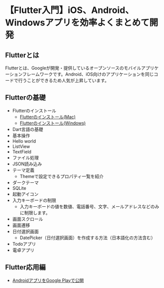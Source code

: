 # 【Flutter入門】iOS、Android、Windowsアプリを効率よくまとめて開発

## Flutterとは

Flutterとは、Googleが開発・提供しているオープンソースのモバイルアプリケーションフレームワークです。Android、iOS向けのアプリケーションを同じコードで行うことができるため人気が上昇しています。

## Flutterの基礎

- Flutterのインストール
    - [Flutterのインストール(Mac)](./install-mac.md)
    - [Flutterのインストール(Windows)](./install-windows.md)
- Dart言語の基礎
- 基本操作
- Hello world
- ListView
- TextField
- ファイル処理
- JSON読み込み
- テーマ定義
    - Themeで設定できるプロパティ一覧を紹介
- ダークテーマ
- SQLite
- 起動アイコン
- 入力キーボードの制限
    - 入力キーボードの値を数値、電話番号、文字、メールアドレスなどのみに制限します。
- 画面スクロール
- 画面遷移
- 日付選択画面
    - DatePicker（日付選択画面）を作成する方法（日本語化の方法含む）
- Todoアプリ
- 電卓アプリ

## Flutter応用編

- [AndroidアプリをGoogle Playで公開](./google-play-store.md)